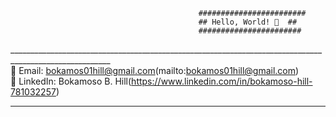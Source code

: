                                               ########################
                                              ## Hello, World! 👋  ##
                                              #######################

   _______________________________________________________________________________________________________                                                                              				  \
 	📧 Email: bokamos01hill@gmail.com(mailto:bokamos01hill@gmail.com)					
 	💼 LinkedIn: Bokamoso B. Hill(https://www.linkedin.com/in/bokamoso-hill-781032257)                  
  _________________________________________________________________________________________________________
